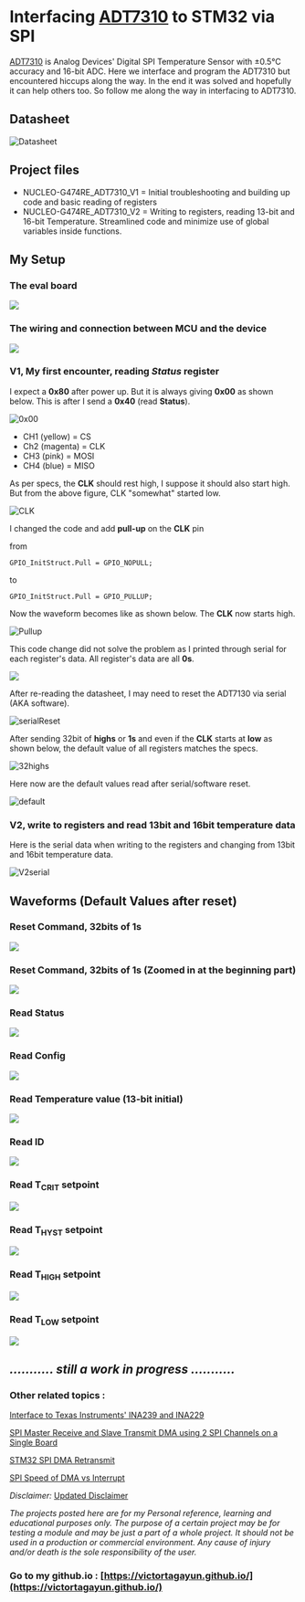 # Interfacing [ADT7310](https://www.analog.com/media/en/technical-documentation/data-sheets/adt7310.pdf) to STM32 via SPI

[ADT7310](https://www.analog.com/media/en/technical-documentation/data-sheets/adt7310.pdf) is Analog Devices' Digital SPI Temperature Sensor with ±0.5°C accuracy and 16-bit ADC. Here we interface and program the ADT7310 but encountered hiccups along the way. In the end it was solved and hopefully it can help others too. So follow me along the way in interfacing to ADT7310.

## Datasheet

![Datasheet](https://github.com/VictorTagayun/STM32_ADT7310/blob/main/photos/datasheet00.png)


## Project files  

* NUCLEO-G474RE_ADT7310_V1  = Initial troubleshooting and building up code and basic reading of registers
* NUCLEO-G474RE_ADT7310_V2  = Writing to registers, reading 13-bit and 16-bit Temperature. Streamlined code and minimize use of global variables inside functions.


## My Setup

### The eval board

![](https://raw.githubusercontent.com/VictorTagayun/STM32_ADT7310/main/photos/20240220_192602.jpg)


### The wiring and connection between MCU and the device

![](https://raw.githubusercontent.com/VictorTagayun/STM32_ADT7310/main/photos/20240220_193615.jpg)


### V1, My first encounter, reading ***Status*** register

I expect a **0x80** after power up. But it is always giving **0x00** as shown below. This is after I send a **0x40** (read **Status**).

![0x00](https://github.com/VictorTagayun/STM32_ADT7310/blob/main/photos/20240209_000229.jpg)

* CH1 (yellow)   = CS
* Ch2 (magenta)  = CLK
* CH3 (pink)     = MOSI
* CH4 (blue)     = MISO

As per specs, the **CLK** should rest high, I suppose it should also start high. But from the above figure, CLK "somewhat" started low.

![CLK](https://github.com/VictorTagayun/STM32_ADT7310/blob/main/photos/datasheet01.png)

I changed the code and add **pull-up** on the **CLK** pin

from
```
GPIO_InitStruct.Pull = GPIO_NOPULL;
```
to 
```
GPIO_InitStruct.Pull = GPIO_PULLUP;
```

Now the waveform becomes like as shown below. The **CLK** now starts high.

![Pullup](https://github.com/VictorTagayun/STM32_ADT7310/blob/main/photos/20240209_001324.jpg)


This code change did not solve the problem as I printed through serial for each register's data. All register's data are all **0s**.

![](https://github.com/VictorTagayun/STM32_ADT7310/blob/main/photos/Serial01.png)

After re-reading the datasheet, I may need to reset the ADT7130 via serial (AKA software).

![serialReset](https://github.com/VictorTagayun/STM32_ADT7310/blob/main/photos/datasheet02.png)

After sending 32bit of **highs** or **1s** and even if the **CLK** starts at **low** as shown below, the default value of all registers matches the specs.

![32highs](https://github.com/VictorTagayun/STM32_ADT7310/blob/main/photos/20240209_001953.jpg)

Here now are the default values read after serial/software reset.

![default](https://github.com/VictorTagayun/STM32_ADT7310/blob/main/photos/Serial02.png)


### V2, write to registers and read 13bit and 16bit temperature data

Here is the serial data when writing to the registers and changing from 13bit and 16bit temperature data.

![V2serial](https://github.com/VictorTagayun/STM32_ADT7310/blob/main/photos/Serial03.png)


## Waveforms (Default Values after reset)

### Reset Command, 32bits of 1s

![](https://raw.githubusercontent.com/VictorTagayun/STM32_ADT7310/main/photos/DS1Z_QuickPrint200.jpg)


### Reset Command, 32bits of 1s (Zoomed in at the beginning part)

![](https://raw.githubusercontent.com/VictorTagayun/STM32_ADT7310/main/photos/DS1Z_QuickPrint201.jpg)


### Read Status

![](https://raw.githubusercontent.com/VictorTagayun/STM32_ADT7310/main/photos/DS1Z_QuickPrint202.jpg)


### Read Config

![](https://raw.githubusercontent.com/VictorTagayun/STM32_ADT7310/main/photos/DS1Z_QuickPrint203.jpg)


### Read Temperature value (13-bit initial)

![](https://raw.githubusercontent.com/VictorTagayun/STM32_ADT7310/main/photos/DS1Z_QuickPrint204.jpg)


### Read ID

![](https://raw.githubusercontent.com/VictorTagayun/STM32_ADT7310/main/photos/DS1Z_QuickPrint205.jpg)


### Read T<sub>CRIT</sub> setpoint

![](https://raw.githubusercontent.com/VictorTagayun/STM32_ADT7310/main/photos/DS1Z_QuickPrint206.jpg)


### Read T<sub>HYST</sub> setpoint

![](https://raw.githubusercontent.com/VictorTagayun/STM32_ADT7310/main/photos/DS1Z_QuickPrint207.jpg)


### Read T<sub>HIGH</sub> setpoint

![](https://raw.githubusercontent.com/VictorTagayun/STM32_ADT7310/main/photos/DS1Z_QuickPrint208.jpg)


### Read T<sub>LOW</sub> setpoint

![](https://raw.githubusercontent.com/VictorTagayun/STM32_ADT7310/main/photos/DS1Z_QuickPrint209.jpg)


## ***........... still a work in progress  ...........***


### Other related topics : 

[Interface to Texas Instruments' INA239 and INA229](https://github.com/VictorTagayun/STM32_INA239-INA229)

[SPI Master Receive and Slave Transmit DMA using 2 SPI Channels on a Single Board](https://github.com/VictorTagayun/STM32_SPI-Master-RX-DMA_SingleBoard)

[STM32 SPI DMA Retransmit](https://github.com/VictorTagayun/STM32_SPI_DMA_Retransmit)

[SPI Speed of DMA vs Interrupt](https://github.com/VictorTagayun/SPI_DMA_VS_Interrupt)

*Disclaimer:*
[Updated Disclaimer](https://github.com/VictorTagayun/GlobalDisclaimer)

*The projects posted here are for my Personal reference, learning and educational purposes only.*
*The purpose of a certain project may be for testing a module and may be just a part of a whole project.*
*It should not be used in a production or commercial environment.*
*Any cause of injury and/or death is the sole responsibility of the user.*

### Go to my github.io : [https://victortagayun.github.io/](https://victortagayun.github.io/)
